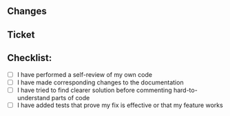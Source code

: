## Changes

<!--- Describe your changes -->

## Ticket

<!--- Issue to which the pull request is related -->

## Checklist:

<!--- Go over all the following points, and put an `x` in all the boxes that apply. -->

- [ ] I have performed a self-review of my own code
- [ ] I have made corresponding changes to the documentation
- [ ] I have tried to find clearer solution before commenting hard-to-understand parts of code
- [ ] I have added tests that prove my fix is effective or that my feature works

<!--- ## Deployment steps -->
<!--- Deployment todo steps, if needed. Example: running seed files, mix tasks... -->

<!--- ## Usage -->
<!--- (Mainly graphql snippets that showcase how new API is used) -->

<!--- ## Screenshots -->
<!--- (if appropriate) -->

<!--- original: https://github.com/VeryBigThings/elixir_common/blob/98e723a3d1ecbc21107b3a2f98b8ab619ba28800/.github/pull_request_template.md -->
